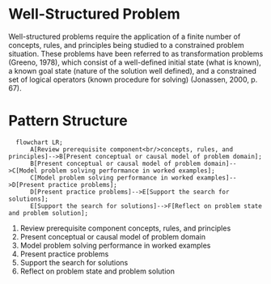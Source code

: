 # Well-Structured Problem
Well-structured problems require the application of a finite number of concepts, rules, and principles being studied to a constrained problem situation. These problems have been referred to as transformation problems (Greeno, 1978), which consist of a well-defined initial state (what is known), a known goal state (nature of the solution well defined), and a constrained set of logical operators (known procedure for solving) (Jonassen, 2000, p. 67).
# Pattern Structure

```mermaid
  flowchart LR;
      A[Review prerequisite component<br/>concepts, rules, and principles]-->B[Present conceptual or causal model of problem domain];
      B[Present conceptual or causal model of problem domain]-->C[Model problem solving performance in worked examples];
      C[Model problem solving performance in worked examples]-->D[Present practice problems];
      D[Present practice problems]-->E[Support the search for solutions];
      E[Support the search for solutions]-->F[Reflect on problem state and problem solution];
```

1. Review prerequisite component concepts, rules, and principles
2. Present conceptual or causal model of problem domain
3. Model problem solving performance in worked examples
4. Present practice problems
5. Support the search for solutions
6. Reflect on problem state and problem solution